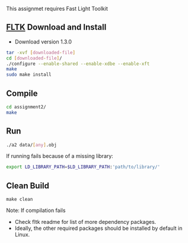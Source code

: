 This assignmet requires Fast Light Toolkit

## [FLTK](http://www.fltk.org/software.php) Download and Install
- Download version 1.3.0
```bash
tar -xvf [downloaded-file]
cd [downloaded-file]/
./configure --enable-shared --enable-xdbe --enable-xft
make
sudo make install
```

## Compile
```bash
cd assignment2/
make
```

## Run
```bash
./a2 data/[any].obj
```

If running fails because of a missing library:
```bash
export LD_LIBRARY_PATH=$LD_LIBRARY_PATH:'path/to/library/'
```

## Clean Build
```
make clean
```

Note:
If compilation fails
- Check fltk readme for list of more dependency packages.
- Ideally, the other required packages should be installed by default in Linux.
